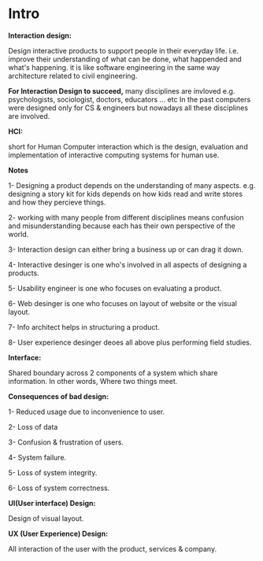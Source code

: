 # Intro

**Interaction design:** 

Design interactive products to support people in their everyday life. i.e. improve their understanding of what can be done, what happended and what's happening. it is like software engineering in the same way architecture related to civil engineering.

**For Interaction Design to succeed,** many disciplines are invloved e.g. psychologists, sociologist, doctors, educators ... etc
In the past computers were designed only for CS & engineers but nowadays all these disciplines are involved.

**HCI:**

short for Human Computer interaction which is the design, evaluation and implementation of interactive computing systems for human use. 

**Notes**

1- Designing a product depends on the understanding of many aspects. e.g. designing a story kit for kids depends on how kids read and write stores and how they percieve things.

2- working with many people from different disciplines means confusion and misunderstanding because each has their own perspective of the world.

3- Interaction design can either bring a business up or can drag it down.

4- Interactive desinger is one who's involved in all aspects of designing a products.

5- Usability engineer is one who focuses on evaluating a product.

6- Web desinger is one who focuses on layout of website or the visual layout.

7- Info architect helps in structuring a product.

8- User experience desinger deoes all above plus performing field studies.

**Interface:**

Shared boundary across 2 components of a system which share information. In other words, Where two things meet. 

**Consequences of bad design:**

1- Reduced usage due to inconvenience to user.

2- Loss of data

3- Confusion & frustration of users.

4- System failure.

5- Loss of system integrity.

6- Loss of system correctness.

**UI(User interface) Design:** 

Design of visual layout.

**UX (User Experience) Design:**

All interaction of the user with the product, services & company.



